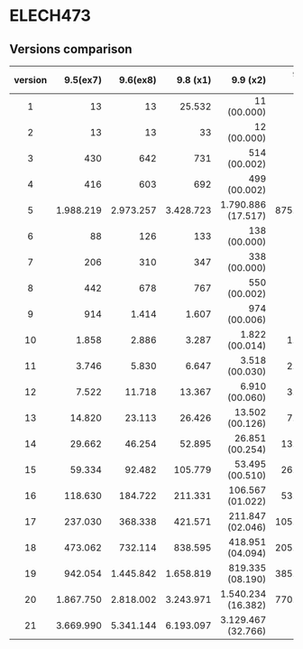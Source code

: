 # ELECH473

## Versions comparison
| version | 9.5(ex7)   | 9.6(ex8)   | 9.8 (x1)   | 9.9 (x2)           |9.10 (x4)          |9.11 (x8)          |
|:-------:|-----------:|-----------:|-----------:|-------------------:|------------------:|------------------:|
|    1    |    13      |    13      |   25.532   |        11 (00.000) | 11                | 11                |
|    2    |    13      |    13      |    33      |        12 (00.000) | 12                | 12                |
|    3    |    430     |    642     |    731     |       514 (00.002) | 554               | 585               |
|    4    |    416     |    603     |    692     |       499 (00.002) | 539               | 570               |
|    5    |  1.988.219 |  2.973.257 |  3.428.723 | 1.790.886 (17.517) | 875.705           | 466.455           |
|    6    |    88      |    126     |    133     |       138 (00.000) | 145               | 153               |
|    7    |    206     |    310     |    347     |       338 (00.000) | 355               | 373               |
|    8    |    442     |    678     |    767     |       550 (00.002) | 590               | 621               |
|    9    |    914     |   1.414    |   1.607    |       974 (00.006) | 802               | 868               |
|    10   |   1.858    |   2.886    |   3.287    |     1.822 (00.014) | 1.226             | 1.084             |
|    11   |   3.746    |   5.830    |   6.647    |     3.518 (00.030) | 2.074             | 1.516             |
|    12   |   7.522    |   11.718   |   13.367   |     6.910 (00.060) | 3.770             | 2.380             |
|    13   |   14.820   |   23.113   |   26.426   |    13.502 (00.126) | 7.063             | 4.054             |
|    14   |   29.662   |   46.254   |   52.895   |    26.851 (00.254) | 13.724            | 7.435             |
|    15   |   59.334   |   92.482   |  105.779   |    53.495 (00.510) | 26.992            | 14.143            |
|    16   |  118.630   |  184.722   |  211.331   |   106.567 (01.022) | 53.312            | 27.343            |
|    17   |  237.030   |  368.338   |  421.571   |   211.847 (02.046) | 105.088           | 52.879            |
|    18   |  473.062   |  732.114   |  838.595   |   418.951 (04.094) | 205.184           | 98.962            |
|    19   |  942.054   |  1.445.842 |  1.658.819 |   819.335 (08.190) | 385.411           | 197.245           |
|    20   |  1.867.750 |  2.818.002 |  3.243.971 | 1.540.234 (16.382) | 770.414           | 393.832           |
|    21   |  3.669.990 |  5.341.144 |  6.193.097 | 3.129.467 (32.766) |                   | 799.327           |
